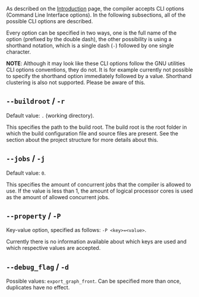 As described on the [Introduction](../introduction.md) page, the compiler accepts CLI options (Command Line Interface
options). In the following subsections, all of the possible CLI options are described.

Every option can be specified in two ways, one is the full name of the option (prefixed by the double dash), the other
possibility is using a shorthand notation, which is a single dash (`-`) followed by one single character.

**NOTE**: Although it may look like these CLI options follow the GNU utilities CLI options conventions, they do not.
It is for example currently not possible to specify the shorthand option immediately followed by a value.
Shorthand clustering is also not supported. Please be aware of this.

## `--buildroot` / `-r`

Default value: `.` (working directory).

This specifies the path to the build root. The build root is the root folder in which the build configuration file and
source files are present. See the section about the project structure for more details about this.

## `--jobs` / `-j`

Default value: `0`.

This specifies the amount of concurrent jobs that the compiler is allowed to use.
If the value is less than 1, the amount of logical processor cores is used as the amount of allowed concurrent jobs.

## `--property` / `-P`

Key-value option, specified as follows: `-P <key>=<value>`.

Currently there is no information available about which keys are used and which respective values are accepted.

## `--debug_flag` / `-d`

Possible values: `export_graph_front`.
Can be specified more than once, duplicates have no effect.
